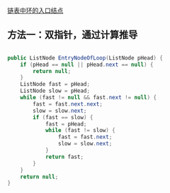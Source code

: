 [链表中环的入口结点](https://www.nowcoder.com/practice/253d2c59ec3e4bc68da16833f79a38e4?tpId=13&tqId=11208&tPage=1&rp=1&ru=/ta/coding-interviews&qru=/ta/coding-interviews/question-ranking&from=cyc_github) 

## 方法一：双指针，通过计算推导

```java

public ListNode EntryNodeOfLoop(ListNode pHead) {
    if (pHead == null || pHead.next == null) {
        return null;
    }
    ListNode fast = pHead;
    ListNode slow = pHead;
    while (fast != null && fast.next != null) {
        fast = fast.next.next;
        slow = slow.next;
        if (fast == slow) {
            fast = pHead;
            while (fast != slow) {
                fast = fast.next;
                slow = slow.next;
            }
            return fast;
        }
    }
    return null;
}

```